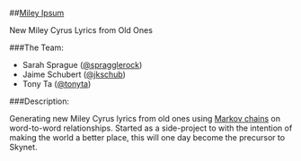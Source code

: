 ##[Miley Ipsum](http://www.mileyipsum.co "mileyipsum.co")

New Miley Cyrus Lyrics from Old Ones

###The Team:
- Sarah Sprague ([@spragglerock](https://github.com/spragglerock))
- Jaime Schubert ([@jkschub](https://github.com/jkschub))
- Tony Ta ([@tonyta](https://github.com/tonyta))


###Description:

Generating new Miley Cyrus lyrics from old ones using [Markov chains](http://austingwalters.com/introduction-to-markov-processes/) on word-to-word relationships. Started as a side-project to with the intention of making the world a better place, this will one day become the precursor to Skynet.
